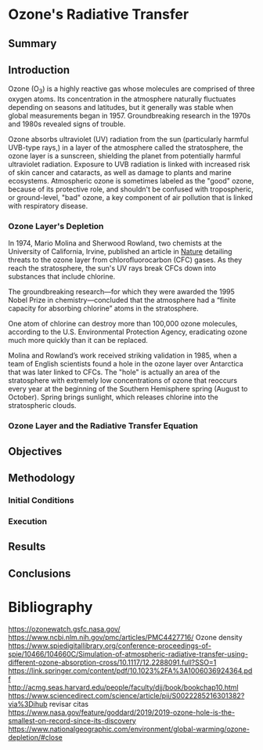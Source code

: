 # Ozone's Radiative Transfer

## Summary

## Introduction
Ozone (O<sub>3</sub>) is a highly reactive gas whose molecules are comprised of three oxygen atoms. Its concentration in the atmosphere naturally fluctuates depending on seasons and latitudes, but it generally was stable when global measurements began in 1957. Groundbreaking research in the 1970s and 1980s revealed signs of trouble.<br>

Ozone absorbs ultraviolet (UV) radiation from the sun (particularly harmful UVB-type rays,) in a layer of the atmosphere called the stratosphere, the ozone layer is a sunscreen, shielding the planet from potentially harmful ultraviolet radiation. Exposure to UVB radiation is linked with increased risk of skin cancer and cataracts, as well as damage to plants and marine ecosystems. Atmospheric ozone is sometimes labeled as the "good" ozone, because of its protective role, and shouldn't be confused with tropospheric, or ground-level, "bad" ozone, a key component of air pollution that is linked with respiratory disease.<br>

### Ozone Layer's Depletion

In 1974, Mario Molina and Sherwood Rowland, two chemists at the University of California, Irvine, published an article in <a href="https://www.nature.com/articles/249810a0.pdf">Nature</a> detailing threats to the ozone layer from chlorofluorocarbon (CFC) gases. As they reach the stratosphere, the sun's UV rays break CFCs down into substances that include chlorine.

The groundbreaking research—for which they were awarded the 1995 Nobel Prize in chemistry—concluded that the atmosphere had a “finite capacity for absorbing chlorine” atoms in the stratosphere.

One atom of chlorine can destroy more than 100,000 ozone molecules, according to the U.S. Environmental Protection Agency, eradicating ozone much more quickly than it can be replaced.

Molina and Rowland’s work received striking validation in 1985, when a team of English scientists found a hole in the ozone layer over Antarctica that was later linked to CFCs. The "hole" is actually an area of the stratosphere with extremely low concentrations of ozone that reoccurs every year at the beginning of the Southern Hemisphere spring (August to October). Spring brings sunlight, which releases chlorine into the stratospheric clouds. <br>

### Ozone Layer and the Radiative Transfer Equation

## Objectives

## Methodology

### Initial Conditions 

### Execution

## Results

## Conclusions

# Bibliography
https://ozonewatch.gsfc.nasa.gov/ <br>
https://www.ncbi.nlm.nih.gov/pmc/articles/PMC4427716/ Ozone density<br>
https://www.spiedigitallibrary.org/conference-proceedings-of-spie/10466/104660C/Simulation-of-atmospheric-radiative-transfer-using-different-ozone-absorption-cross/10.1117/12.2288091.full?SSO=1 <br>
https://link.springer.com/content/pdf/10.1023%2FA%3A1006036924364.pdf <br>
http://acmg.seas.harvard.edu/people/faculty/djj/book/bookchap10.html <br>
https://www.sciencedirect.com/science/article/pii/S0022285216301382?via%3Dihub revisar citas <br>
https://www.nasa.gov/feature/goddard/2019/2019-ozone-hole-is-the-smallest-on-record-since-its-discovery <br>
https://www.nationalgeographic.com/environment/global-warming/ozone-depletion/#close <br>

